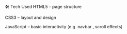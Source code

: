 🛠 Tech Used
HTML5 – page structure

CSS3 – layout and design

JavaScript – basic interactivity (e.g. navbar , scroll effects)
